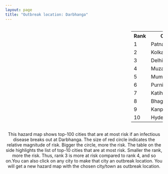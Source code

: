 ```yaml
---
layout: page
title: "Outbreak location: Darbhanga"
---
```

<div style="width: 100%; overflow: auto;">
<div style="width: 75%; float: left;">
<div id="mapid">
<script src="https://buda-magenta.github.io/hazard_map/load_map.js"></script>

<script>
var marker_outbreak = L.marker([26.083143, 86.032571],{"autoPan": true}).addTo(map); marker_outbreak.bindTooltip("Darbhanga").openTooltip();

var circle_1 = L.circle([25.609324, 85.123525], {"pane": "markerPane", "color": "red", "fill": true, "fillOpacity": 0.2, "fillRule": "evenodd", "lineCap": "round", "lineJoin": "round", "opacity": 1.0, "radius": 56940, "stroke": true, "weight": 3}).addTo(map);
circle_1.bindTooltip("Patna<br>rank: 1<br>hazard index: 0.056940")
circle_1.bindPopup('<a href="https://buda-magenta.github.io/hazard_map/Patna">Patna</a>')

var circle_2 = L.circle([22.541418, 88.357691], {"pane": "markerPane", "color": "red", "fill": true, "fillOpacity": 0.2, "fillRule": "evenodd", "lineCap": "round", "lineJoin": "round", "opacity": 1.0, "radius": 53937, "stroke": true, "weight": 3}).addTo(map);
circle_2.bindTooltip("Kolkata<br>rank: 2<br>hazard index: 0.053938")
circle_2.bindPopup('<a href="https://buda-magenta.github.io/hazard_map/Kolkata">Kolkata</a>')

var circle_3 = L.circle([28.651718, 77.221939], {"pane": "markerPane", "color": "red", "fill": true, "fillOpacity": 0.2, "fillRule": "evenodd", "lineCap": "round", "lineJoin": "round", "opacity": 1.0, "radius": 32754, "stroke": true, "weight": 3}).addTo(map);
circle_3.bindTooltip("Delhi<br>rank: 3<br>hazard index: 0.032755")
circle_3.bindPopup('<a href="https://buda-magenta.github.io/hazard_map/Delhi">Delhi</a>')

var circle_4 = L.circle([26.148658, 85.340013], {"pane": "markerPane", "color": "red", "fill": true, "fillOpacity": 0.2, "fillRule": "evenodd", "lineCap": "round", "lineJoin": "round", "opacity": 1.0, "radius": 30949, "stroke": true, "weight": 3}).addTo(map);
circle_4.bindTooltip("Muzaffarpur<br>rank: 4<br>hazard index: 0.030949")
circle_4.bindPopup('<a href="https://buda-magenta.github.io/hazard_map/Muzaffarpur">Muzaffarpur</a>')

var circle_5 = L.circle([19.075990, 72.877393], {"pane": "markerPane", "color": "red", "fill": true, "fillOpacity": 0.2, "fillRule": "evenodd", "lineCap": "round", "lineJoin": "round", "opacity": 1.0, "radius": 20573, "stroke": true, "weight": 3}).addTo(map);
circle_5.bindTooltip("Mumbai<br>rank: 5<br>hazard index: 0.020574")
circle_5.bindPopup('<a href="https://buda-magenta.github.io/hazard_map/Mumbai">Mumbai</a>')

var circle_6 = L.circle([26.000000, 87.500000], {"pane": "markerPane", "color": "red", "fill": true, "fillOpacity": 0.2, "fillRule": "evenodd", "lineCap": "round", "lineJoin": "round", "opacity": 1.0, "radius": 11779, "stroke": true, "weight": 3}).addTo(map);
circle_6.bindTooltip("Purnia<br>rank: 6<br>hazard index: 0.011779")
circle_6.bindPopup('<a href="https://buda-magenta.github.io/hazard_map/Purnia">Purnia</a>')

var circle_7 = L.circle([25.560900, 87.647654], {"pane": "markerPane", "color": "red", "fill": true, "fillOpacity": 0.2, "fillRule": "evenodd", "lineCap": "round", "lineJoin": "round", "opacity": 1.0, "radius": 9973, "stroke": true, "weight": 3}).addTo(map);
circle_7.bindTooltip("Katihar<br>rank: 7<br>hazard index: 0.009973")
circle_7.bindPopup('<a href="https://buda-magenta.github.io/hazard_map/Katihar">Katihar</a>')

var circle_8 = L.circle([25.286698, 87.132254], {"pane": "markerPane", "color": "red", "fill": true, "fillOpacity": 0.2, "fillRule": "evenodd", "lineCap": "round", "lineJoin": "round", "opacity": 1.0, "radius": 7252, "stroke": true, "weight": 3}).addTo(map);
circle_8.bindTooltip("Bhagalpur<br>rank: 8<br>hazard index: 0.007252")
circle_8.bindPopup('<a href="https://buda-magenta.github.io/hazard_map/Bhagalpur">Bhagalpur</a>')

var circle_9 = L.circle([26.460914, 80.321759], {"pane": "markerPane", "color": "red", "fill": true, "fillOpacity": 0.2, "fillRule": "evenodd", "lineCap": "round", "lineJoin": "round", "opacity": 1.0, "radius": 6518, "stroke": true, "weight": 3}).addTo(map);
circle_9.bindTooltip("Kanpur<br>rank: 9<br>hazard index: 0.006519")
circle_9.bindPopup('<a href="https://buda-magenta.github.io/hazard_map/Kanpur">Kanpur</a>')

var circle_10 = L.circle([17.388786, 78.461065], {"pane": "markerPane", "color": "red", "fill": true, "fillOpacity": 0.2, "fillRule": "evenodd", "lineCap": "round", "lineJoin": "round", "opacity": 1.0, "radius": 6411, "stroke": true, "weight": 3}).addTo(map);
circle_10.bindTooltip("Hyderabad<br>rank: 10<br>hazard index: 0.006412")
circle_10.bindPopup('<a href="https://buda-magenta.github.io/hazard_map/Hyderabad">Hyderabad</a>')

var circle_11 = L.circle([23.687130, 86.974659], {"pane": "markerPane", "color": "red", "fill": true, "fillOpacity": 0.2, "fillRule": "evenodd", "lineCap": "round", "lineJoin": "round", "opacity": 1.0, "radius": 5629, "stroke": true, "weight": 3}).addTo(map);
circle_11.bindTooltip("Asansol<br>rank: 11<br>hazard index: 0.005629")
circle_11.bindPopup('<a href="https://buda-magenta.github.io/hazard_map/Asansol">Asansol</a>')

var circle_12 = L.circle([25.832642, 86.614893], {"pane": "markerPane", "color": "red", "fill": true, "fillOpacity": 0.2, "fillRule": "evenodd", "lineCap": "round", "lineJoin": "round", "opacity": 1.0, "radius": 5277, "stroke": true, "weight": 3}).addTo(map);
circle_12.bindTooltip("Saharsa<br>rank: 12<br>hazard index: 0.005278")
circle_12.bindPopup('<a href="https://buda-magenta.github.io/hazard_map/Saharsa">Saharsa</a>')

var circle_13 = L.circle([23.535048, 87.338043], {"pane": "markerPane", "color": "red", "fill": true, "fillOpacity": 0.2, "fillRule": "evenodd", "lineCap": "round", "lineJoin": "round", "opacity": 1.0, "radius": 5174, "stroke": true, "weight": 3}).addTo(map);
circle_13.bindTooltip("Durgapur<br>rank: 13<br>hazard index: 0.005175")
circle_13.bindPopup('<a href="https://buda-magenta.github.io/hazard_map/Durgapur">Durgapur</a>')

var circle_14 = L.circle([25.335649, 83.007629], {"pane": "markerPane", "color": "red", "fill": true, "fillOpacity": 0.2, "fillRule": "evenodd", "lineCap": "round", "lineJoin": "round", "opacity": 1.0, "radius": 5127, "stroke": true, "weight": 3}).addTo(map);
circle_14.bindTooltip("Varanasi<br>rank: 14<br>hazard index: 0.005128")
circle_14.bindPopup('<a href="https://buda-magenta.github.io/hazard_map/Varanasi">Varanasi</a>')

var circle_15 = L.circle([30.909016, 75.851601], {"pane": "markerPane", "color": "red", "fill": true, "fillOpacity": 0.2, "fillRule": "evenodd", "lineCap": "round", "lineJoin": "round", "opacity": 1.0, "radius": 4947, "stroke": true, "weight": 3}).addTo(map);
circle_15.bindTooltip("Ludhiana<br>rank: 15<br>hazard index: 0.004948")
circle_15.bindPopup('<a href="https://buda-magenta.github.io/hazard_map/Ludhiana">Ludhiana</a>')

var circle_16 = L.circle([26.838100, 80.934600], {"pane": "markerPane", "color": "red", "fill": true, "fillOpacity": 0.2, "fillRule": "evenodd", "lineCap": "round", "lineJoin": "round", "opacity": 1.0, "radius": 4723, "stroke": true, "weight": 3}).addTo(map);
circle_16.bindTooltip("Lucknow<br>rank: 16<br>hazard index: 0.004724")
circle_16.bindPopup('<a href="https://buda-magenta.github.io/hazard_map/Lucknow">Lucknow</a>')

var circle_17 = L.circle([23.795281, 86.430964], {"pane": "markerPane", "color": "red", "fill": true, "fillOpacity": 0.2, "fillRule": "evenodd", "lineCap": "round", "lineJoin": "round", "opacity": 1.0, "radius": 4369, "stroke": true, "weight": 3}).addTo(map);
circle_17.bindTooltip("Dhanbad<br>rank: 17<br>hazard index: 0.004370")
circle_17.bindPopup('<a href="https://buda-magenta.github.io/hazard_map/Dhanbad">Dhanbad</a>')

var circle_18 = L.circle([25.438130, 81.833800], {"pane": "markerPane", "color": "red", "fill": true, "fillOpacity": 0.2, "fillRule": "evenodd", "lineCap": "round", "lineJoin": "round", "opacity": 1.0, "radius": 4236, "stroke": true, "weight": 3}).addTo(map);
circle_18.bindTooltip("Allahabad<br>rank: 18<br>hazard index: 0.004237")
circle_18.bindPopup('<a href="https://buda-magenta.github.io/hazard_map/Allahabad">Allahabad</a>')

var circle_19 = L.circle([23.370035, 85.325013], {"pane": "markerPane", "color": "red", "fill": true, "fillOpacity": 0.2, "fillRule": "evenodd", "lineCap": "round", "lineJoin": "round", "opacity": 1.0, "radius": 4038, "stroke": true, "weight": 3}).addTo(map);
circle_19.bindTooltip("Ranchi<br>rank: 19<br>hazard index: 0.004038")
circle_19.bindPopup('<a href="https://buda-magenta.github.io/hazard_map/Ranchi">Ranchi</a>')

var circle_20 = L.circle([23.250000, 87.750000], {"pane": "markerPane", "color": "red", "fill": true, "fillOpacity": 0.2, "fillRule": "evenodd", "lineCap": "round", "lineJoin": "round", "opacity": 1.0, "radius": 3782, "stroke": true, "weight": 3}).addTo(map);
circle_20.bindTooltip("Barddhaman<br>rank: 20<br>hazard index: 0.003783")
circle_20.bindPopup('<a href="https://buda-magenta.github.io/hazard_map/Barddhaman">Barddhaman</a>')

var circle_21 = L.circle([24.796436, 85.007956], {"pane": "markerPane", "color": "red", "fill": true, "fillOpacity": 0.2, "fillRule": "evenodd", "lineCap": "round", "lineJoin": "round", "opacity": 1.0, "radius": 3753, "stroke": true, "weight": 3}).addTo(map);
circle_21.bindTooltip("Gaya<br>rank: 21<br>hazard index: 0.003754")
circle_21.bindPopup('<a href="https://buda-magenta.github.io/hazard_map/Gaya">Gaya</a>')

var circle_22 = L.circle([25.720581, 85.255560], {"pane": "markerPane", "color": "red", "fill": true, "fillOpacity": 0.2, "fillRule": "evenodd", "lineCap": "round", "lineJoin": "round", "opacity": 1.0, "radius": 3238, "stroke": true, "weight": 3}).addTo(map);
circle_22.bindTooltip("Hajipur<br>rank: 22<br>hazard index: 0.003238")
circle_22.bindPopup('<a href="https://buda-magenta.github.io/hazard_map/Hajipur">Hajipur</a>')

var circle_23 = L.circle([31.634308, 74.873679], {"pane": "markerPane", "color": "red", "fill": true, "fillOpacity": 0.2, "fillRule": "evenodd", "lineCap": "round", "lineJoin": "round", "opacity": 1.0, "radius": 3144, "stroke": true, "weight": 3}).addTo(map);
circle_23.bindTooltip("Amritsar<br>rank: 23<br>hazard index: 0.003145")
circle_23.bindPopup('<a href="https://buda-magenta.github.io/hazard_map/Amritsar">Amritsar</a>')

var circle_24 = L.circle([19.194329, 72.970178], {"pane": "markerPane", "color": "red", "fill": true, "fillOpacity": 0.2, "fillRule": "evenodd", "lineCap": "round", "lineJoin": "round", "opacity": 1.0, "radius": 2998, "stroke": true, "weight": 3}).addTo(map);
circle_24.bindTooltip("Thane<br>rank: 24<br>hazard index: 0.002999")
circle_24.bindPopup('<a href="https://buda-magenta.github.io/hazard_map/Thane">Thane</a>')

var circle_25 = L.circle([23.021624, 72.579707], {"pane": "markerPane", "color": "red", "fill": true, "fillOpacity": 0.2, "fillRule": "evenodd", "lineCap": "round", "lineJoin": "round", "opacity": 1.0, "radius": 2809, "stroke": true, "weight": 3}).addTo(map);
circle_25.bindTooltip("Ahmedabad<br>rank: 25<br>hazard index: 0.002810")
circle_25.bindPopup('<a href="https://buda-magenta.github.io/hazard_map/Ahmedabad">Ahmedabad</a>')

var circle_26 = L.circle([28.457876, 79.405571], {"pane": "markerPane", "color": "red", "fill": true, "fillOpacity": 0.2, "fillRule": "evenodd", "lineCap": "round", "lineJoin": "round", "opacity": 1.0, "radius": 2753, "stroke": true, "weight": 3}).addTo(map);
circle_26.bindTooltip("Bareilly<br>rank: 26<br>hazard index: 0.002754")
circle_26.bindPopup('<a href="https://buda-magenta.github.io/hazard_map/Bareilly">Bareilly</a>')

var circle_27 = L.circle([28.863842, 78.805778], {"pane": "markerPane", "color": "red", "fill": true, "fillOpacity": 0.2, "fillRule": "evenodd", "lineCap": "round", "lineJoin": "round", "opacity": 1.0, "radius": 2727, "stroke": true, "weight": 3}).addTo(map);
circle_27.bindTooltip("Moradabad<br>rank: 27<br>hazard index: 0.002728")
circle_27.bindPopup('<a href="https://buda-magenta.github.io/hazard_map/Moradabad">Moradabad</a>')

var circle_28 = L.circle([31.292011, 75.568058], {"pane": "markerPane", "color": "red", "fill": true, "fillOpacity": 0.2, "fillRule": "evenodd", "lineCap": "round", "lineJoin": "round", "opacity": 1.0, "radius": 2643, "stroke": true, "weight": 3}).addTo(map);
circle_28.bindTooltip("Jalandhar<br>rank: 28<br>hazard index: 0.002643")
circle_28.bindPopup('<a href="https://buda-magenta.github.io/hazard_map/Jalandhar">Jalandhar</a>')

var circle_29 = L.circle([23.160894, 79.949770], {"pane": "markerPane", "color": "red", "fill": true, "fillOpacity": 0.2, "fillRule": "evenodd", "lineCap": "round", "lineJoin": "round", "opacity": 1.0, "radius": 2529, "stroke": true, "weight": 3}).addTo(map);
circle_29.bindTooltip("Jabalpur<br>rank: 29<br>hazard index: 0.002530")
circle_29.bindPopup('<a href="https://buda-magenta.github.io/hazard_map/Jabalpur">Jabalpur</a>')

var circle_30 = L.circle([25.512719, 86.090571], {"pane": "markerPane", "color": "red", "fill": true, "fillOpacity": 0.2, "fillRule": "evenodd", "lineCap": "round", "lineJoin": "round", "opacity": 1.0, "radius": 2428, "stroke": true, "weight": 3}).addTo(map);
circle_30.bindTooltip("Begusarai<br>rank: 30<br>hazard index: 0.002429")
circle_30.bindPopup('<a href="https://buda-magenta.github.io/hazard_map/Begusarai">Begusarai</a>')

var circle_31 = L.circle([25.205305, 85.514612], {"pane": "markerPane", "color": "red", "fill": true, "fillOpacity": 0.2, "fillRule": "evenodd", "lineCap": "round", "lineJoin": "round", "opacity": 1.0, "radius": 2404, "stroke": true, "weight": 3}).addTo(map);
circle_31.bindTooltip("Biharsharif<br>rank: 31<br>hazard index: 0.002405")
circle_31.bindPopup('<a href="https://buda-magenta.github.io/hazard_map/Biharsharif">Biharsharif</a>')

var circle_32 = L.circle([26.671329, 83.364583], {"pane": "markerPane", "color": "red", "fill": true, "fillOpacity": 0.2, "fillRule": "evenodd", "lineCap": "round", "lineJoin": "round", "opacity": 1.0, "radius": 2253, "stroke": true, "weight": 3}).addTo(map);
circle_32.bindTooltip("Gorakhpur<br>rank: 32<br>hazard index: 0.002254")
circle_32.bindPopup('<a href="https://buda-magenta.github.io/hazard_map/Gorakhpur">Gorakhpur</a>')

var circle_33 = L.circle([25.773344, 84.784977], {"pane": "markerPane", "color": "red", "fill": true, "fillOpacity": 0.2, "fillRule": "evenodd", "lineCap": "round", "lineJoin": "round", "opacity": 1.0, "radius": 2240, "stroke": true, "weight": 3}).addTo(map);
circle_33.bindTooltip("Chapra<br>rank: 33<br>hazard index: 0.002241")
circle_33.bindPopup('<a href="https://buda-magenta.github.io/hazard_map/Chapra">Chapra</a>')

var circle_34 = L.circle([25.531031, 78.652689], {"pane": "markerPane", "color": "red", "fill": true, "fillOpacity": 0.2, "fillRule": "evenodd", "lineCap": "round", "lineJoin": "round", "opacity": 1.0, "radius": 2151, "stroke": true, "weight": 3}).addTo(map);
circle_34.bindTooltip("Jhansi<br>rank: 34<br>hazard index: 0.002152")
circle_34.bindPopup('<a href="https://buda-magenta.github.io/hazard_map/Jhansi">Jhansi</a>')

var circle_35 = L.circle([20.011247, 73.790236], {"pane": "markerPane", "color": "red", "fill": true, "fillOpacity": 0.2, "fillRule": "evenodd", "lineCap": "round", "lineJoin": "round", "opacity": 1.0, "radius": 2127, "stroke": true, "weight": 3}).addTo(map);
circle_35.bindTooltip("Nashik<br>rank: 35<br>hazard index: 0.002128")
circle_35.bindPopup('<a href="https://buda-magenta.github.io/hazard_map/Nashik">Nashik</a>')

var circle_36 = L.circle([25.623400, 85.041700], {"pane": "markerPane", "color": "red", "fill": true, "fillOpacity": 0.2, "fillRule": "evenodd", "lineCap": "round", "lineJoin": "round", "opacity": 1.0, "radius": 2063, "stroke": true, "weight": 3}).addTo(map);
circle_36.bindTooltip("Dinapur Nizamat<br>rank: 36<br>hazard index: 0.002064")
circle_36.bindPopup('<a href="https://buda-magenta.github.io/hazard_map/Dinapur_Nizamat">Dinapur Nizamat</a>')

var circle_37 = L.circle([26.298638, 87.953148], {"pane": "markerPane", "color": "red", "fill": true, "fillOpacity": 0.2, "fillRule": "evenodd", "lineCap": "round", "lineJoin": "round", "opacity": 1.0, "radius": 1865, "stroke": true, "weight": 3}).addTo(map);
circle_37.bindTooltip("Kishanganj<br>rank: 37<br>hazard index: 0.001866")
circle_37.bindPopup('<a href="https://buda-magenta.github.io/hazard_map/Kishanganj">Kishanganj</a>')

var circle_38 = L.circle([21.170200, 72.831100], {"pane": "markerPane", "color": "red", "fill": true, "fillOpacity": 0.2, "fillRule": "evenodd", "lineCap": "round", "lineJoin": "round", "opacity": 1.0, "radius": 1723, "stroke": true, "weight": 3}).addTo(map);
circle_38.bindTooltip("Surat<br>rank: 38<br>hazard index: 0.001723")
circle_38.bindPopup('<a href="https://buda-magenta.github.io/hazard_map/Surat">Surat</a>')

var circle_39 = L.circle([29.988077, 77.508130], {"pane": "markerPane", "color": "red", "fill": true, "fillOpacity": 0.2, "fillRule": "evenodd", "lineCap": "round", "lineJoin": "round", "opacity": 1.0, "radius": 1653, "stroke": true, "weight": 3}).addTo(map);
circle_39.bindTooltip("Saharanpur<br>rank: 39<br>hazard index: 0.001653")
circle_39.bindPopup('<a href="https://buda-magenta.github.io/hazard_map/Saharanpur">Saharanpur</a>')

var circle_40 = L.circle([22.591260, 88.390964], {"pane": "markerPane", "color": "red", "fill": true, "fillOpacity": 0.2, "fillRule": "evenodd", "lineCap": "round", "lineJoin": "round", "opacity": 1.0, "radius": 1579, "stroke": true, "weight": 3}).addTo(map);
circle_40.bindTooltip("Bidhan Nagar<br>rank: 40<br>hazard index: 0.001579")
circle_40.bindPopup('<a href="https://buda-magenta.github.io/hazard_map/Bidhan_Nagar">Bidhan Nagar</a>')

var circle_41 = L.circle([25.623457, 84.596839], {"pane": "markerPane", "color": "red", "fill": true, "fillOpacity": 0.2, "fillRule": "evenodd", "lineCap": "round", "lineJoin": "round", "opacity": 1.0, "radius": 1573, "stroke": true, "weight": 3}).addTo(map);
circle_41.bindTooltip("Arrah<br>rank: 41<br>hazard index: 0.001574")
circle_41.bindPopup('<a href="https://buda-magenta.github.io/hazard_map/Arrah">Arrah</a>')

var circle_42 = L.circle([23.699128, 85.991069], {"pane": "markerPane", "color": "red", "fill": true, "fillOpacity": 0.2, "fillRule": "evenodd", "lineCap": "round", "lineJoin": "round", "opacity": 1.0, "radius": 1557, "stroke": true, "weight": 3}).addTo(map);
circle_42.bindTooltip("Bokaro<br>rank: 42<br>hazard index: 0.001557")
circle_42.bindPopup('<a href="https://buda-magenta.github.io/hazard_map/Bokaro">Bokaro</a>')

var circle_43 = L.circle([22.890183, 88.426939], {"pane": "markerPane", "color": "red", "fill": true, "fillOpacity": 0.2, "fillRule": "evenodd", "lineCap": "round", "lineJoin": "round", "opacity": 1.0, "radius": 1465, "stroke": true, "weight": 3}).addTo(map);
circle_43.bindTooltip("Naihati<br>rank: 43<br>hazard index: 0.001466")
circle_43.bindPopup('<a href="https://buda-magenta.github.io/hazard_map/Naihati">Naihati</a>')

var circle_44 = L.circle([26.791073, 84.560107], {"pane": "markerPane", "color": "red", "fill": true, "fillOpacity": 0.2, "fillRule": "evenodd", "lineCap": "round", "lineJoin": "round", "opacity": 1.0, "radius": 1447, "stroke": true, "weight": 3}).addTo(map);
circle_44.bindTooltip("Bettiah<br>rank: 44<br>hazard index: 0.001448")
circle_44.bindPopup('<a href="https://buda-magenta.github.io/hazard_map/Bettiah">Bettiah</a>')

var circle_45 = L.circle([26.716413, 88.430992], {"pane": "markerPane", "color": "red", "fill": true, "fillOpacity": 0.2, "fillRule": "evenodd", "lineCap": "round", "lineJoin": "round", "opacity": 1.0, "radius": 1406, "stroke": true, "weight": 3}).addTo(map);
circle_45.bindTooltip("Siliguri<br>rank: 45<br>hazard index: 0.001406")
circle_45.bindPopup('<a href="https://buda-magenta.github.io/hazard_map/Siliguri">Siliguri</a>')

var circle_46 = L.circle([26.669512, 84.957411], {"pane": "markerPane", "color": "red", "fill": true, "fillOpacity": 0.2, "fillRule": "evenodd", "lineCap": "round", "lineJoin": "round", "opacity": 1.0, "radius": 1376, "stroke": true, "weight": 3}).addTo(map);
circle_46.bindTooltip("Motihari<br>rank: 46<br>hazard index: 0.001376")
circle_46.bindPopup('<a href="https://buda-magenta.github.io/hazard_map/Motihari">Motihari</a>')

var circle_47 = L.circle([25.133173, 86.525040], {"pane": "markerPane", "color": "red", "fill": true, "fillOpacity": 0.2, "fillRule": "evenodd", "lineCap": "round", "lineJoin": "round", "opacity": 1.0, "radius": 1227, "stroke": true, "weight": 3}).addTo(map);
circle_47.bindTooltip("Kharagpur<br>rank: 47<br>hazard index: 0.001228")
circle_47.bindPopup('<a href="https://buda-magenta.github.io/hazard_map/Kharagpur">Kharagpur</a>')

var circle_48 = L.circle([27.876990, 78.137290], {"pane": "markerPane", "color": "red", "fill": true, "fillOpacity": 0.2, "fillRule": "evenodd", "lineCap": "round", "lineJoin": "round", "opacity": 1.0, "radius": 1215, "stroke": true, "weight": 3}).addTo(map);
circle_48.bindTooltip("Aligarh<br>rank: 48<br>hazard index: 0.001216")
circle_48.bindPopup('<a href="https://buda-magenta.github.io/hazard_map/Aligarh">Aligarh</a>')

var circle_49 = L.circle([25.220812, 86.517204], {"pane": "markerPane", "color": "red", "fill": true, "fillOpacity": 0.2, "fillRule": "evenodd", "lineCap": "round", "lineJoin": "round", "opacity": 1.0, "radius": 1131, "stroke": true, "weight": 3}).addTo(map);
circle_49.bindTooltip("Munger<br>rank: 49<br>hazard index: 0.001132")
circle_49.bindPopup('<a href="https://buda-magenta.github.io/hazard_map/Munger">Munger</a>')

var circle_50 = L.circle([25.877933, 84.119959], {"pane": "markerPane", "color": "red", "fill": true, "fillOpacity": 0.2, "fillRule": "evenodd", "lineCap": "round", "lineJoin": "round", "opacity": 1.0, "radius": 1104, "stroke": true, "weight": 3}).addTo(map);
circle_50.bindTooltip("Ballia<br>rank: 50<br>hazard index: 0.001105")
circle_50.bindPopup('<a href="https://buda-magenta.github.io/hazard_map/Ballia">Ballia</a>')

var circle_51 = L.circle([24.476642, 86.606732], {"pane": "markerPane", "color": "red", "fill": true, "fillOpacity": 0.2, "fillRule": "evenodd", "lineCap": "round", "lineJoin": "round", "opacity": 1.0, "radius": 954, "stroke": true, "weight": 3}).addTo(map);
circle_51.bindTooltip("Deoghar<br>rank: 51<br>hazard index: 0.000955")
circle_51.bindPopup('<a href="https://buda-magenta.github.io/hazard_map/Deoghar">Deoghar</a>')

var circle_52 = L.circle([21.237947, 81.633683], {"pane": "markerPane", "color": "red", "fill": true, "fillOpacity": 0.2, "fillRule": "evenodd", "lineCap": "round", "lineJoin": "round", "opacity": 1.0, "radius": 950, "stroke": true, "weight": 3}).addTo(map);
circle_52.bindTooltip("Raipur<br>rank: 52<br>hazard index: 0.000951")
circle_52.bindPopup('<a href="https://buda-magenta.github.io/hazard_map/Raipur">Raipur</a>')

var circle_53 = L.circle([18.521428, 73.854454], {"pane": "markerPane", "color": "red", "fill": true, "fillOpacity": 0.2, "fillRule": "evenodd", "lineCap": "round", "lineJoin": "round", "opacity": 1.0, "radius": 921, "stroke": true, "weight": 3}).addTo(map);
circle_53.bindTooltip("Pune<br>rank: 53<br>hazard index: 0.000921")
circle_53.bindPopup('<a href="https://buda-magenta.github.io/hazard_map/Pune">Pune</a>')

var circle_54 = L.circle([27.912633, 79.746563], {"pane": "markerPane", "color": "red", "fill": true, "fillOpacity": 0.2, "fillRule": "evenodd", "lineCap": "round", "lineJoin": "round", "opacity": 1.0, "radius": 910, "stroke": true, "weight": 3}).addTo(map);
circle_54.bindTooltip("Shahjahanpur<br>rank: 54<br>hazard index: 0.000911")
circle_54.bindPopup('<a href="https://buda-magenta.github.io/hazard_map/Shahjahanpur">Shahjahanpur</a>')

var circle_55 = L.circle([25.329791, 86.456777], {"pane": "markerPane", "color": "red", "fill": true, "fillOpacity": 0.2, "fillRule": "evenodd", "lineCap": "round", "lineJoin": "round", "opacity": 1.0, "radius": 900, "stroke": true, "weight": 3}).addTo(map);
circle_55.bindTooltip("Jamalpur<br>rank: 55<br>hazard index: 0.000901")
circle_55.bindPopup('<a href="https://buda-magenta.github.io/hazard_map/Jamalpur">Jamalpur</a>')

var circle_56 = L.circle([26.131004, 84.391257], {"pane": "markerPane", "color": "red", "fill": true, "fillOpacity": 0.2, "fillRule": "evenodd", "lineCap": "round", "lineJoin": "round", "opacity": 1.0, "radius": 881, "stroke": true, "weight": 3}).addTo(map);
circle_56.bindTooltip("Siwan<br>rank: 56<br>hazard index: 0.000882")
circle_56.bindPopup('<a href="https://buda-magenta.github.io/hazard_map/Siwan">Siwan</a>')

var circle_57 = L.circle([22.472223, 88.093845], {"pane": "markerPane", "color": "red", "fill": true, "fillOpacity": 0.2, "fillRule": "evenodd", "lineCap": "round", "lineJoin": "round", "opacity": 1.0, "radius": 789, "stroke": true, "weight": 3}).addTo(map);
circle_57.bindTooltip("Uluberia<br>rank: 57<br>hazard index: 0.000790")
circle_57.bindPopup('<a href="https://buda-magenta.github.io/hazard_map/Uluberia">Uluberia</a>')

var circle_58 = L.circle([20.843512, 75.525927], {"pane": "markerPane", "color": "red", "fill": true, "fillOpacity": 0.2, "fillRule": "evenodd", "lineCap": "round", "lineJoin": "round", "opacity": 1.0, "radius": 770, "stroke": true, "weight": 3}).addTo(map);
circle_58.bindTooltip("Jalgaon<br>rank: 58<br>hazard index: 0.000771")
circle_58.bindPopup('<a href="https://buda-magenta.github.io/hazard_map/Jalgaon">Jalgaon</a>')

var circle_59 = L.circle([25.152471, 85.006878], {"pane": "markerPane", "color": "red", "fill": true, "fillOpacity": 0.2, "fillRule": "evenodd", "lineCap": "round", "lineJoin": "round", "opacity": 1.0, "radius": 738, "stroke": true, "weight": 3}).addTo(map);
circle_59.bindTooltip("Jehanabad<br>rank: 59<br>hazard index: 0.000738")
circle_59.bindPopup('<a href="https://buda-magenta.github.io/hazard_map/Jehanabad">Jehanabad</a>')

var circle_60 = L.circle([20.266777, 85.843559], {"pane": "markerPane", "color": "red", "fill": true, "fillOpacity": 0.2, "fillRule": "evenodd", "lineCap": "round", "lineJoin": "round", "opacity": 1.0, "radius": 707, "stroke": true, "weight": 3}).addTo(map);
circle_60.bindTooltip("Bhubaneswar<br>rank: 60<br>hazard index: 0.000708")
circle_60.bindPopup('<a href="https://buda-magenta.github.io/hazard_map/Bhubaneswar">Bhubaneswar</a>')

var circle_61 = L.circle([25.680654, 88.124646], {"pane": "markerPane", "color": "red", "fill": true, "fillOpacity": 0.2, "fillRule": "evenodd", "lineCap": "round", "lineJoin": "round", "opacity": 1.0, "radius": 679, "stroke": true, "weight": 3}).addTo(map);
circle_61.bindTooltip("Raiganj<br>rank: 61<br>hazard index: 0.000679")
circle_61.bindPopup('<a href="https://buda-magenta.github.io/hazard_map/Raiganj">Raiganj</a>')

var circle_62 = L.circle([24.500000, 81.000000], {"pane": "markerPane", "color": "red", "fill": true, "fillOpacity": 0.2, "fillRule": "evenodd", "lineCap": "round", "lineJoin": "round", "opacity": 1.0, "radius": 672, "stroke": true, "weight": 3}).addTo(map);
circle_62.bindTooltip("Satna<br>rank: 62<br>hazard index: 0.000672")
circle_62.bindPopup('<a href="https://buda-magenta.github.io/hazard_map/Satna">Satna</a>')

var circle_63 = L.circle([21.149813, 79.082056], {"pane": "markerPane", "color": "red", "fill": true, "fillOpacity": 0.2, "fillRule": "evenodd", "lineCap": "round", "lineJoin": "round", "opacity": 1.0, "radius": 587, "stroke": true, "weight": 3}).addTo(map);
circle_63.bindTooltip("Nagpur<br>rank: 63<br>hazard index: 0.000588")
circle_63.bindPopup('<a href="https://buda-magenta.github.io/hazard_map/Nagpur">Nagpur</a>')

var circle_64 = L.circle([12.979120, 77.591300], {"pane": "markerPane", "color": "red", "fill": true, "fillOpacity": 0.2, "fillRule": "evenodd", "lineCap": "round", "lineJoin": "round", "opacity": 1.0, "radius": 580, "stroke": true, "weight": 3}).addTo(map);
circle_64.bindTooltip("Bangalore<br>rank: 64<br>hazard index: 0.000581")
circle_64.bindPopup('<a href="https://buda-magenta.github.io/hazard_map/Bangalore">Bangalore</a>')

var circle_65 = L.circle([22.754995, 88.341667], {"pane": "markerPane", "color": "red", "fill": true, "fillOpacity": 0.2, "fillRule": "evenodd", "lineCap": "round", "lineJoin": "round", "opacity": 1.0, "radius": 530, "stroke": true, "weight": 3}).addTo(map);
circle_65.bindTooltip("Serampore<br>rank: 65<br>hazard index: 0.000531")
circle_65.bindPopup('<a href="https://buda-magenta.github.io/hazard_map/Serampore">Serampore</a>')

var circle_66 = L.circle([20.468600, 85.879200], {"pane": "markerPane", "color": "red", "fill": true, "fillOpacity": 0.2, "fillRule": "evenodd", "lineCap": "round", "lineJoin": "round", "opacity": 1.0, "radius": 511, "stroke": true, "weight": 3}).addTo(map);
circle_66.bindTooltip("Cuttack<br>rank: 66<br>hazard index: 0.000512")
circle_66.bindPopup('<a href="https://buda-magenta.github.io/hazard_map/Cuttack">Cuttack</a>')

var circle_67 = L.circle([26.505476, 93.977739], {"pane": "markerPane", "color": "red", "fill": true, "fillOpacity": 0.2, "fillRule": "evenodd", "lineCap": "round", "lineJoin": "round", "opacity": 1.0, "radius": 483, "stroke": true, "weight": 3}).addTo(map);
circle_67.bindTooltip("Chandan Nagar<br>rank: 67<br>hazard index: 0.000483")
circle_67.bindPopup('<a href="https://buda-magenta.github.io/hazard_map/Chandan_Nagar">Chandan Nagar</a>')

var circle_68 = L.circle([22.695034, 88.377060], {"pane": "markerPane", "color": "red", "fill": true, "fillOpacity": 0.2, "fillRule": "evenodd", "lineCap": "round", "lineJoin": "round", "opacity": 1.0, "radius": 472, "stroke": true, "weight": 3}).addTo(map);
circle_68.bindTooltip("Panihati<br>rank: 68<br>hazard index: 0.000472")
circle_68.bindPopup('<a href="https://buda-magenta.github.io/hazard_map/Panihati">Panihati</a>')

var circle_69 = L.circle([25.603508, 83.507454], {"pane": "markerPane", "color": "red", "fill": true, "fillOpacity": 0.2, "fillRule": "evenodd", "lineCap": "round", "lineJoin": "round", "opacity": 1.0, "radius": 472, "stroke": true, "weight": 3}).addTo(map);
circle_69.bindTooltip("Ghazipur<br>rank: 69<br>hazard index: 0.000472")
circle_69.bindPopup('<a href="https://buda-magenta.github.io/hazard_map/Ghazipur">Ghazipur</a>')

var circle_70 = L.circle([21.977864, 76.568828], {"pane": "markerPane", "color": "red", "fill": true, "fillOpacity": 0.2, "fillRule": "evenodd", "lineCap": "round", "lineJoin": "round", "opacity": 1.0, "radius": 467, "stroke": true, "weight": 3}).addTo(map);
circle_70.bindTooltip("Khandwa<br>rank: 70<br>hazard index: 0.000468")
circle_70.bindPopup('<a href="https://buda-magenta.github.io/hazard_map/Khandwa">Khandwa</a>')

var circle_71 = L.circle([28.428262, 77.002700], {"pane": "markerPane", "color": "red", "fill": true, "fillOpacity": 0.2, "fillRule": "evenodd", "lineCap": "round", "lineJoin": "round", "opacity": 1.0, "radius": 463, "stroke": true, "weight": 3}).addTo(map);
circle_71.bindTooltip("Gurgaon<br>rank: 71<br>hazard index: 0.000463")
circle_71.bindPopup('<a href="https://buda-magenta.github.io/hazard_map/Gurgaon">Gurgaon</a>')

var circle_72 = L.circle([20.993276, 75.839983], {"pane": "markerPane", "color": "red", "fill": true, "fillOpacity": 0.2, "fillRule": "evenodd", "lineCap": "round", "lineJoin": "round", "opacity": 1.0, "radius": 437, "stroke": true, "weight": 3}).addTo(map);
circle_72.bindTooltip("Bhusawal<br>rank: 72<br>hazard index: 0.000438")
circle_72.bindPopup('<a href="https://buda-magenta.github.io/hazard_map/Bhusawal">Bhusawal</a>')

var circle_73 = L.circle([28.402979, 77.310384], {"pane": "markerPane", "color": "red", "fill": true, "fillOpacity": 0.2, "fillRule": "evenodd", "lineCap": "round", "lineJoin": "round", "opacity": 1.0, "radius": 425, "stroke": true, "weight": 3}).addTo(map);
circle_73.bindTooltip("Faridabad<br>rank: 73<br>hazard index: 0.000425")
circle_73.bindPopup('<a href="https://buda-magenta.github.io/hazard_map/Faridabad">Faridabad</a>')

var circle_74 = L.circle([27.504639, 80.829466], {"pane": "markerPane", "color": "red", "fill": true, "fillOpacity": 0.2, "fillRule": "evenodd", "lineCap": "round", "lineJoin": "round", "opacity": 1.0, "radius": 416, "stroke": true, "weight": 3}).addTo(map);
circle_74.bindTooltip("Sitapur<br>rank: 74<br>hazard index: 0.000417")
circle_74.bindPopup('<a href="https://buda-magenta.github.io/hazard_map/Sitapur">Sitapur</a>')

var circle_75 = L.circle([24.965712, 88.127778], {"pane": "markerPane", "color": "red", "fill": true, "fillOpacity": 0.2, "fillRule": "evenodd", "lineCap": "round", "lineJoin": "round", "opacity": 1.0, "radius": 386, "stroke": true, "weight": 3}).addTo(map);
circle_75.bindTooltip("English Bazar<br>rank: 75<br>hazard index: 0.000386")
circle_75.bindPopup('<a href="https://buda-magenta.github.io/hazard_map/English_Bazar">English Bazar</a>')

var circle_76 = L.circle([22.670728, 88.376342], {"pane": "markerPane", "color": "red", "fill": true, "fillOpacity": 0.2, "fillRule": "evenodd", "lineCap": "round", "lineJoin": "round", "opacity": 1.0, "radius": 384, "stroke": true, "weight": 3}).addTo(map);
circle_76.bindTooltip("Kamarhati<br>rank: 76<br>hazard index: 0.000384")
circle_76.bindPopup('<a href="https://buda-magenta.github.io/hazard_map/Kamarhati">Kamarhati</a>')

var circle_77 = L.circle([26.180598, 91.753943], {"pane": "markerPane", "color": "red", "fill": true, "fillOpacity": 0.2, "fillRule": "evenodd", "lineCap": "round", "lineJoin": "round", "opacity": 1.0, "radius": 378, "stroke": true, "weight": 3}).addTo(map);
circle_77.bindTooltip("Guwahati<br>rank: 77<br>hazard index: 0.000379")
circle_77.bindPopup('<a href="https://buda-magenta.github.io/hazard_map/Guwahati">Guwahati</a>')

var circle_78 = L.circle([22.646958, 88.343612], {"pane": "markerPane", "color": "red", "fill": true, "fillOpacity": 0.2, "fillRule": "evenodd", "lineCap": "round", "lineJoin": "round", "opacity": 1.0, "radius": 351, "stroke": true, "weight": 3}).addTo(map);
circle_78.bindTooltip("Bally<br>rank: 78<br>hazard index: 0.000352")
circle_78.bindPopup('<a href="https://buda-magenta.github.io/hazard_map/Bally">Bally</a>')

var circle_79 = L.circle([22.794910, 88.331772], {"pane": "markerPane", "color": "red", "fill": true, "fillOpacity": 0.2, "fillRule": "evenodd", "lineCap": "round", "lineJoin": "round", "opacity": 1.0, "radius": 350, "stroke": true, "weight": 3}).addTo(map);
circle_79.bindTooltip("Baidyabati<br>rank: 79<br>hazard index: 0.000350")
circle_79.bindPopup('<a href="https://buda-magenta.github.io/hazard_map/Baidyabati">Baidyabati</a>')

var circle_80 = L.circle([19.261944, 73.194760], {"pane": "markerPane", "color": "red", "fill": true, "fillOpacity": 0.2, "fillRule": "evenodd", "lineCap": "round", "lineJoin": "round", "opacity": 1.0, "radius": 338, "stroke": true, "weight": 3}).addTo(map);
circle_80.bindTooltip("Ulhas Nagar<br>rank: 80<br>hazard index: 0.000339")
circle_80.bindPopup('<a href="https://buda-magenta.github.io/hazard_map/Ulhas_Nagar">Ulhas Nagar</a>')

var circle_81 = L.circle([28.901090, 76.580194], {"pane": "markerPane", "color": "red", "fill": true, "fillOpacity": 0.2, "fillRule": "evenodd", "lineCap": "round", "lineJoin": "round", "opacity": 1.0, "radius": 337, "stroke": true, "weight": 3}).addTo(map);
circle_81.bindTooltip("Rohtak<br>rank: 81<br>hazard index: 0.000337")
circle_81.bindPopup('<a href="https://buda-magenta.github.io/hazard_map/Rohtak">Rohtak</a>')

var circle_82 = L.circle([26.269722, 82.994425], {"pane": "markerPane", "color": "red", "fill": true, "fillOpacity": 0.2, "fillRule": "evenodd", "lineCap": "round", "lineJoin": "round", "opacity": 1.0, "radius": 332, "stroke": true, "weight": 3}).addTo(map);
circle_82.bindTooltip("Burhanpur<br>rank: 82<br>hazard index: 0.000332")
circle_82.bindPopup('<a href="https://buda-magenta.github.io/hazard_map/Burhanpur">Burhanpur</a>')

var circle_83 = L.circle([13.083694, 80.270186], {"pane": "markerPane", "color": "red", "fill": true, "fillOpacity": 0.2, "fillRule": "evenodd", "lineCap": "round", "lineJoin": "round", "opacity": 1.0, "radius": 322, "stroke": true, "weight": 3}).addTo(map);
circle_83.bindTooltip("Chennai<br>rank: 83<br>hazard index: 0.000323")
circle_83.bindPopup('<a href="https://buda-magenta.github.io/hazard_map/Chennai">Chennai</a>')

var circle_84 = L.circle([30.384367, 76.770421], {"pane": "markerPane", "color": "red", "fill": true, "fillOpacity": 0.2, "fillRule": "evenodd", "lineCap": "round", "lineJoin": "round", "opacity": 1.0, "radius": 319, "stroke": true, "weight": 3}).addTo(map);
circle_84.bindTooltip("Ambala<br>rank: 84<br>hazard index: 0.000320")
circle_84.bindPopup('<a href="https://buda-magenta.github.io/hazard_map/Ambala">Ambala</a>')

var circle_85 = L.circle([22.508621, 88.253218], {"pane": "markerPane", "color": "red", "fill": true, "fillOpacity": 0.2, "fillRule": "evenodd", "lineCap": "round", "lineJoin": "round", "opacity": 1.0, "radius": 313, "stroke": true, "weight": 3}).addTo(map);
circle_85.bindTooltip("Maheshtala<br>rank: 85<br>hazard index: 0.000314")
circle_85.bindPopup('<a href="https://buda-magenta.github.io/hazard_map/Maheshtala">Maheshtala</a>')

var circle_86 = L.circle([22.383333, 82.133333], {"pane": "markerPane", "color": "red", "fill": true, "fillOpacity": 0.2, "fillRule": "evenodd", "lineCap": "round", "lineJoin": "round", "opacity": 1.0, "radius": 310, "stroke": true, "weight": 3}).addTo(map);
circle_86.bindTooltip("Bilaspur<br>rank: 86<br>hazard index: 0.000311")
circle_86.bindPopup('<a href="https://buda-magenta.github.io/hazard_map/Bilaspur">Bilaspur</a>')

var circle_87 = L.circle([25.562071, 84.015672], {"pane": "markerPane", "color": "red", "fill": true, "fillOpacity": 0.2, "fillRule": "evenodd", "lineCap": "round", "lineJoin": "round", "opacity": 1.0, "radius": 307, "stroke": true, "weight": 3}).addTo(map);
circle_87.bindTooltip("Buxar<br>rank: 87<br>hazard index: 0.000308")
circle_87.bindPopup('<a href="https://buda-magenta.github.io/hazard_map/Buxar">Buxar</a>')

var circle_88 = L.circle([21.735348, 81.944459], {"pane": "markerPane", "color": "red", "fill": true, "fillOpacity": 0.2, "fillRule": "evenodd", "lineCap": "round", "lineJoin": "round", "opacity": 1.0, "radius": 295, "stroke": true, "weight": 3}).addTo(map);
circle_88.bindTooltip("Bhatpara<br>rank: 88<br>hazard index: 0.000296")
circle_88.bindPopup('<a href="https://buda-magenta.github.io/hazard_map/Bhatpara">Bhatpara</a>')

var circle_89 = L.circle([22.974972, 88.434592], {"pane": "markerPane", "color": "red", "fill": true, "fillOpacity": 0.2, "fillRule": "evenodd", "lineCap": "round", "lineJoin": "round", "opacity": 1.0, "radius": 291, "stroke": true, "weight": 3}).addTo(map);
circle_89.bindTooltip("Kalyani<br>rank: 89<br>hazard index: 0.000291")
circle_89.bindPopup('<a href="https://buda-magenta.github.io/hazard_map/Kalyani">Kalyani</a>')

var circle_90 = L.circle([18.627929, 73.800983], {"pane": "markerPane", "color": "red", "fill": true, "fillOpacity": 0.2, "fillRule": "evenodd", "lineCap": "round", "lineJoin": "round", "opacity": 1.0, "radius": 288, "stroke": true, "weight": 3}).addTo(map);
circle_90.bindTooltip("Pimpri Chinchwad<br>rank: 90<br>hazard index: 0.000288")
circle_90.bindPopup('<a href="https://buda-magenta.github.io/hazard_map/Pimpri_Chinchwad">Pimpri Chinchwad</a>')

var circle_91 = L.circle([29.000653, 77.768229], {"pane": "markerPane", "color": "red", "fill": true, "fillOpacity": 0.2, "fillRule": "evenodd", "lineCap": "round", "lineJoin": "round", "opacity": 1.0, "radius": 285, "stroke": true, "weight": 3}).addTo(map);
circle_91.bindTooltip("Meerut<br>rank: 91<br>hazard index: 0.000285")
circle_91.bindPopup('<a href="https://buda-magenta.github.io/hazard_map/Meerut">Meerut</a>')

var circle_92 = L.circle([26.724789, 82.793269], {"pane": "markerPane", "color": "red", "fill": true, "fillOpacity": 0.2, "fillRule": "evenodd", "lineCap": "round", "lineJoin": "round", "opacity": 1.0, "radius": 284, "stroke": true, "weight": 3}).addTo(map);
circle_92.bindTooltip("Basti<br>rank: 92<br>hazard index: 0.000285")
circle_92.bindPopup('<a href="https://buda-magenta.github.io/hazard_map/Basti">Basti</a>')

var circle_93 = L.circle([27.109667, 81.918329], {"pane": "markerPane", "color": "red", "fill": true, "fillOpacity": 0.2, "fillRule": "evenodd", "lineCap": "round", "lineJoin": "round", "opacity": 1.0, "radius": 283, "stroke": true, "weight": 3}).addTo(map);
circle_93.bindTooltip("Gonda<br>rank: 93<br>hazard index: 0.000284")
circle_93.bindPopup('<a href="https://buda-magenta.github.io/hazard_map/Gonda">Gonda</a>')

var circle_94 = L.circle([22.870214, 88.419608], {"pane": "markerPane", "color": "red", "fill": true, "fillOpacity": 0.2, "fillRule": "evenodd", "lineCap": "round", "lineJoin": "round", "opacity": 1.0, "radius": 283, "stroke": true, "weight": 3}).addTo(map);
circle_94.bindTooltip("Barrackpur<br>rank: 94<br>hazard index: 0.000284")
circle_94.bindPopup('<a href="https://buda-magenta.github.io/hazard_map/Barrackpur">Barrackpur</a>')

var circle_95 = L.circle([23.405848, 88.495894], {"pane": "markerPane", "color": "red", "fill": true, "fillOpacity": 0.2, "fillRule": "evenodd", "lineCap": "round", "lineJoin": "round", "opacity": 1.0, "radius": 271, "stroke": true, "weight": 3}).addTo(map);
circle_95.bindTooltip("Krishnanagar<br>rank: 95<br>hazard index: 0.000272")
circle_95.bindPopup('<a href="https://buda-magenta.github.io/hazard_map/Krishnanagar">Krishnanagar</a>')

var circle_96 = L.circle([31.608574, 75.846442], {"pane": "markerPane", "color": "red", "fill": true, "fillOpacity": 0.2, "fillRule": "evenodd", "lineCap": "round", "lineJoin": "round", "opacity": 1.0, "radius": 259, "stroke": true, "weight": 3}).addTo(map);
circle_96.bindTooltip("Hoshiarpur<br>rank: 96<br>hazard index: 0.000260")
circle_96.bindPopup('<a href="https://buda-magenta.github.io/hazard_map/Hoshiarpur">Hoshiarpur</a>')

var circle_97 = L.circle([30.211200, 77.286390], {"pane": "markerPane", "color": "red", "fill": true, "fillOpacity": 0.2, "fillRule": "evenodd", "lineCap": "round", "lineJoin": "round", "opacity": 1.0, "radius": 257, "stroke": true, "weight": 3}).addTo(map);
circle_97.bindTooltip("Yamunanagar<br>rank: 97<br>hazard index: 0.000257")
circle_97.bindPopup('<a href="https://buda-magenta.github.io/hazard_map/Yamunanagar">Yamunanagar</a>')

var circle_98 = L.circle([22.214285, 84.872437], {"pane": "markerPane", "color": "red", "fill": true, "fillOpacity": 0.2, "fillRule": "evenodd", "lineCap": "round", "lineJoin": "round", "opacity": 1.0, "radius": 257, "stroke": true, "weight": 3}).addTo(map);
circle_98.bindTooltip("Raurkela<br>rank: 98<br>hazard index: 0.000257")
circle_98.bindPopup('<a href="https://buda-magenta.github.io/hazard_map/Raurkela">Raurkela</a>')

var circle_99 = L.circle([24.379576, 88.585573], {"pane": "markerPane", "color": "red", "fill": true, "fillOpacity": 0.2, "fillRule": "evenodd", "lineCap": "round", "lineJoin": "round", "opacity": 1.0, "radius": 256, "stroke": true, "weight": 3}).addTo(map);
circle_99.bindTooltip("Baharampur<br>rank: 99<br>hazard index: 0.000257")
circle_99.bindPopup('<a href="https://buda-magenta.github.io/hazard_map/Baharampur">Baharampur</a>')

var circle_100 = L.circle([21.199035, 81.397955], {"pane": "markerPane", "color": "red", "fill": true, "fillOpacity": 0.2, "fillRule": "evenodd", "lineCap": "round", "lineJoin": "round", "opacity": 1.0, "radius": 252, "stroke": true, "weight": 3}).addTo(map);
circle_100.bindTooltip("Durg<br>rank: 100<br>hazard index: 0.000253")
circle_100.bindPopup('<a href="https://buda-magenta.github.io/hazard_map/Durg">Durg</a>')
</script>
</div>
</div>


<div style="width: 20%; float: right;">
<table>
<tr>
<th>Rank</th>
<th>City</th>
</tr>

<tr>
<td>1</td>
<td>Patna</td>
</tr>

<tr>
<td>2</td>
<td>Kolkata</td>
</tr>

<tr>
<td>3</td>
<td>Delhi</td>
</tr>

<tr>
<td>4</td>
<td>Muzaffarpur</td>
</tr>

<tr>
<td>5</td>
<td>Mumbai</td>
</tr>

<tr>
<td>6</td>
<td>Purnia</td>
</tr>

<tr>
<td>7</td>
<td>Katihar</td>
</tr>

<tr>
<td>8</td>
<td>Bhagalpur</td>
</tr>

<tr>
<td>9</td>
<td>Kanpur</td>
</tr>

<tr>
<td>10</td>
<td>Hyderabad</td>
</tr>

</table>
</div>
</div>


<p align="center">This hazard map shows top-100 cities that are at most risk if an infectious disease breaks out at Darbhanga. The size of red circle indicates the relative magnitude of risk. Bigger the circle, more the risk. The table on the side highlights the list of top-10 cities that are at most risk. Smaller the rank, more the risk. Thus, rank 3 is more at risk compared to rank 4, and so on.You can also click on any city to make that city an outbreak location. You will get a new hazard map with the chosen city/town as outbreak location.
</p>